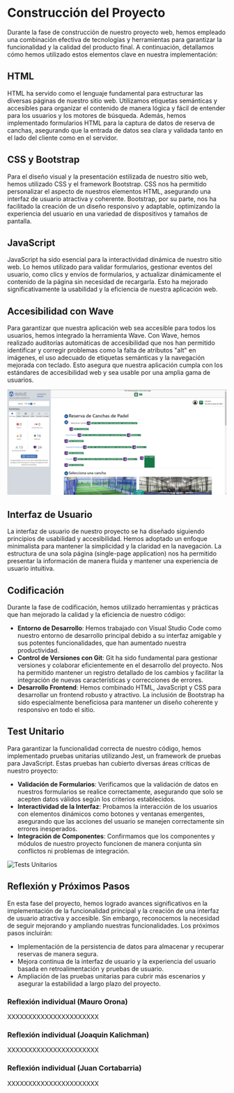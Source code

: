 # Construcción del Proyecto

Durante la fase de construcción de nuestro proyecto web, hemos empleado una combinación efectiva de tecnologías y herramientas para garantizar la funcionalidad y la calidad del producto final. A continuación, detallamos cómo hemos utilizado estos elementos clave en nuestra implementación:

## HTML

HTML ha servido como el lenguaje fundamental para estructurar las diversas páginas de nuestro sitio web. Utilizamos etiquetas semánticas y accesibles para organizar el contenido de manera lógica y fácil de entender para los usuarios y los motores de búsqueda. Además, hemos implementado formularios HTML para la captura de datos de reserva de canchas, asegurando que la entrada de datos sea clara y validada tanto en el lado del cliente como en el servidor.

## CSS y Bootstrap

Para el diseño visual y la presentación estilizada de nuestro sitio web, hemos utilizado CSS y el framework Bootstrap. CSS nos ha permitido personalizar el aspecto de nuestros elementos HTML, asegurando una interfaz de usuario atractiva y coherente. Bootstrap, por su parte, nos ha facilitado la creación de un diseño responsivo y adaptable, optimizando la experiencia del usuario en una variedad de dispositivos y tamaños de pantalla.

## JavaScript

JavaScript ha sido esencial para la interactividad dinámica de nuestro sitio web. Lo hemos utilizado para validar formularios, gestionar eventos del usuario, como clics y envíos de formularios, y actualizar dinámicamente el contenido de la página sin necesidad de recargarla. Esto ha mejorado significativamente la usabilidad y la eficiencia de nuestra aplicación web.

## Accesibilidad con Wave

Para garantizar que nuestra aplicación web sea accesible para todos los usuarios, hemos integrado la herramienta Wave. Con Wave, hemos realizado auditorías automáticas de accesibilidad que nos han permitido identificar y corregir problemas como la falta de atributos "alt" en imágenes, el uso adecuado de etiquetas semánticas y la navegación mejorada con teclado. Esto asegura que nuestra aplicación cumpla con los estándares de accesibilidad web y sea usable por una amplia gama de usuarios.

![Tests Unitarios](IMG/wave.jpeg)

## Interfaz de Usuario

La interfaz de usuario de nuestro proyecto se ha diseñado siguiendo principios de usabilidad y accesibilidad. Hemos adoptado un enfoque minimalista para mantener la simplicidad y la claridad en la navegación. La estructura de una sola página (single-page application) nos ha permitido presentar la información de manera fluida y mantener una experiencia de usuario intuitiva.

## Codificación

Durante la fase de codificación, hemos utilizado herramientas y prácticas que han mejorado la calidad y la eficiencia de nuestro código:

- **Entorno de Desarrollo**: Hemos trabajado con Visual Studio Code como nuestro entorno de desarrollo principal debido a su interfaz amigable y sus potentes funcionalidades, que han aumentado nuestra productividad.
- **Control de Versiones con Git**: Git ha sido fundamental para gestionar versiones y colaborar eficientemente en el desarrollo del proyecto. Nos ha permitido mantener un registro detallado de los cambios y facilitar la integración de nuevas características y correcciones de errores.
- **Desarrollo Frontend**: Hemos combinado HTML, JavaScript y CSS para desarrollar un frontend robusto y atractivo. La inclusión de Bootstrap ha sido especialmente beneficiosa para mantener un diseño coherente y responsivo en todo el sitio.

## Test Unitario

Para garantizar la funcionalidad correcta de nuestro código, hemos implementado pruebas unitarias utilizando Jest, un framework de pruebas para JavaScript. Estas pruebas han cubierto diversas áreas críticas de nuestro proyecto:

- **Validación de Formularios**: Verificamos que la validación de datos en nuestros formularios se realice correctamente, asegurando que solo se acepten datos válidos según los criterios establecidos.
- **Interactividad de la Interfaz**: Probamos la interacción de los usuarios con elementos dinámicos como botones y ventanas emergentes, asegurando que las acciones del usuario se manejen correctamente sin errores inesperados.
- **Integración de Componentes**: Confirmamos que los componentes y módulos de nuestro proyecto funcionen de manera conjunta sin conflictos ni problemas de integración.

![Tests Unitarios](IMG/test.jpeg)

## Reflexión y Próximos Pasos

En esta fase del proyecto, hemos logrado avances significativos en la implementación de la funcionalidad principal y la creación de una interfaz de usuario atractiva y accesible. Sin embargo, reconocemos la necesidad de seguir mejorando y ampliando nuestras funcionalidades. Los próximos pasos incluirán:

- Implementación de la persistencia de datos para almacenar y recuperar reservas de manera segura.
- Mejora continua de la interfaz de usuario y la experiencia del usuario basada en retroalimentación y pruebas de usuario.
- Ampliación de las pruebas unitarias para cubrir más escenarios y asegurar la estabilidad a largo plazo del proyecto.

### Reflexión individual (Mauro Orona)
XXXXXXXXXXXXXXXXXXXXXX

### Reflexión individual (Joaquin Kalichman)
XXXXXXXXXXXXXXXXXXXXXX

### Reflexión individual (Juan Cortabarria)
XXXXXXXXXXXXXXXXXXXXXX
